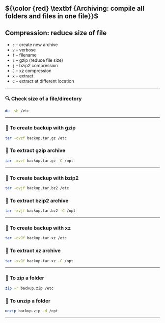 
## ${\color {red} \textbf {Archiving: compile all folders and files in one file}}$

## Compression: reduce size of file

* `c` – create new archive
* `v` – verbose
* `f` – filename
* `z` – gzip (reduce file size)
* `j` – bzip2 compression
* `J` – xz compression
* `x` – extract
* `C` – extract at different location

---

### 🔍 **Check size of a file/directory**

```bash
du -sh /etc
```

---

### 💾 **To create backup with gzip**

```bash
tar -cvzf backup.tar.gz /etc
```

### 🔽 **To extract gzip archive**

```bash
tar -xvzf backup.tar.gz -C /opt
```

---

### 💾 **To create backup with bzip2**

```bash
tar -cvjf backup.tar.bz2 /etc
```

### 🔽 **To extract bzip2 archive**

```bash
tar -xvjf backup.tar.bz2 -C /opt
```

---

### 💾 **To create backup with xz**

```bash
tar -cvJf backup.tar.xz /etc
```

### 🔽 **To extract xz archive**

```bash
tar -xvJf backup.tar.xz -C /opt
```

---

### 💾 **To zip a folder**

```bash
zip -r backup.zip /etc
```

### 🔽 **To unzip a folder**

```bash
unzip backup.zip -d /opt
```

---


